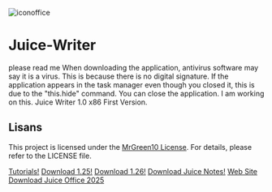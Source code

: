![iconoffice](https://github.com/user-attachments/assets/57f5b16b-4e5b-4d17-83c1-9419db653fad)
# Juice-Writer
please read me
When downloading the application, antivirus software may say it is a virus. This is because there is no digital signature. If the application appears in the task manager even though you closed it, this is due to the "this.hide" command. You can close the application. I am working on this.
Juice Writer 1.0 x86
First Version.
## Lisans
This project is licensed under the [MrGreen10 License](LICENSE). For details, please refer to the LICENSE file.


[Tutorials!](https://github.com/MrGreen10/Juice-Writer/wiki)
[Download 1.25!](https://github.com/MrGreen10/Juice-Writer/releases/tag/1.25)
[Download 1.26!](https://github.com/MrGreen10/Juice-Writer/releases/tag/1.26)
[Download Juice Notes!](https://github.com/MrGreen10/Juice-Notes/releases/tag/1.0)
[Web Site](https://sites.google.com/view/mrgreen10/home-page)
[Download Juice Office 2025](https://github.com/MrGreen10/Juice-Office-2025)
